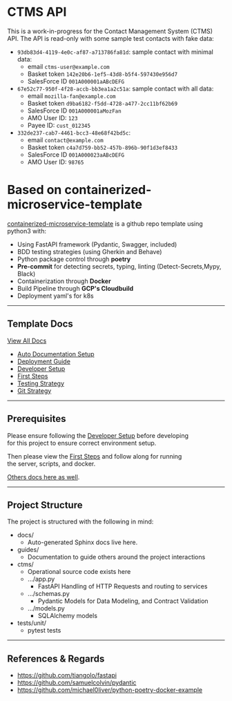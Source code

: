 # CTMS API

This is a work-in-progress for the Contact Management System (CTMS) API.
The API is read-only with some sample test contacts with fake data:

* ``93db83d4-4119-4e0c-af87-a713786fa81d``:
  sample contact with minimal data:
  - email ``ctms-user@example.com``
  - Basket token ``142e20b6-1ef5-43d8-b5f4-597430e956d7``
  - SalesForce ID ``001A000001aABcDEFG``
* ``67e52c77-950f-4f28-accb-bb3ea1a2c51a``:
  sample contact with all data:
  - email ``mozilla-fan@example.com``
  - Basket token ``d9ba6182-f5dd-4728-a477-2cc11bf62b69``
  - SalesForce ID ``001A000001aMozFan``
  - AMO User ID: ``123``
  - Payee ID: ``cust_012345``
* ``332de237-cab7-4461-bcc3-48e68f42bd5c``:
  - email ``contact@example.com``
  - Basket token ``c4a7d759-bb52-457b-896b-90f1d3ef8433``
  - SalesForce ID ``001A000023aABcDEFG``
  - AMO User ID: ``98765``

# Based on containerized-microservice-template

[containerized-microservice-template](https://github.com/mozilla-it/containerized-microservice-template)
is a github repo template using python3 with:

 - Using FastAPI framework (Pydantic, Swagger, included)
 - BDD testing strategies (using Gherkin and Behave)
 - Python package control through **poetry**
 - **Pre-commit** for detecting secrets, typing, linting (Detect-Secrets,Mypy, Black)
 - Containerization through **Docker**
 - Build Pipeline through **GCP's Cloudbuild**
 - Deployment yaml's for k8s

---
## Template Docs

[View All Docs](./guides/)
- [Auto Documentation Setup](guides/auto_documentation.md)
- [Deployment Guide](guides/deployment_guide.md)
- [Developer Setup](guides/developer_setup.md)
- [First Steps](guides/first_steps.md)
- [Testing Strategy](guides/testing_strategy.md)
- [Git Strategy](guides/git_strategy.md)

---
## Prerequisites

Please ensure following the [Developer Setup](guides/developer_setup.md) before developing \
for this project to ensure correct environment setup.

Then please view the [First Steps](guides/first_steps.md) and follow along for running \
the server, scripts, and docker.

[Others docs here as well](./guides/).

---
## Project Structure

The project is structured with the following in mind:

- docs/
    - Auto-generated Sphinx docs live here.
- guides/
    - Documentation to guide others around the project interactions
- ctms/
    - Operational source code exists here
    - .../app.py
        - FastAPI Handling of HTTP Requests and routing to services
    - .../schemas.py
        - Pydantic Models for Data Modeling, and Contract Validation
    - .../models.py
        - SQLAlchemy models
- tests/unit/
    - pytest tests

---
## References & Regards
- https://github.com/tiangolo/fastapi
- https://github.com/samuelcolvin/pydantic
- https://github.com/michael0liver/python-poetry-docker-example

